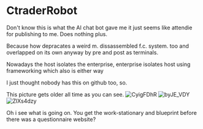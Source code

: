 # CtraderRobot
Don't know this is what the AI chat bot gave me it just seems like attendie for publishing to me. Does nothing plus.

Because how depracates a weird m. dissassembled f.c. system. too and overlapped on its own anyway by pre and post as terminals.

Nowadays the host isolates the enterprise, enterprise isolates host using frameworking which also is either way

I just thought nobody has this on github too, so.







This picture gets older all time as you can see.
![CyigFDhR](https://github.com/user-attachments/assets/f27607de-2e74-4749-bc61-e37df822f765)
![byJE_VDY](https://github.com/user-attachments/assets/547e8ecb-6e26-4928-b38c-451db3a15788)
![ZlXs4dzy](https://github.com/user-attachments/assets/85b53237-099f-4c8f-81ff-7a0b43ae2f6a)

Oh i see what is going on. You get the work-stationary and blueprint before there was a questionnaire website?
